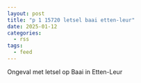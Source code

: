 ```yaml
---
layout: post
title: "p 1 15720 letsel baai etten-leur"
date: 2025-01-12
categories: 
  - rss
tags: 
  - feed
---
```


Ongeval met letsel op Baai in Etten-Leur
